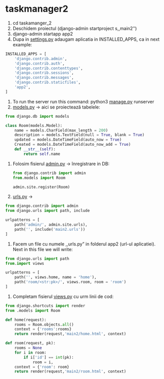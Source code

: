 # taskmanager2


1. cd taskamanger_2 
2. Deschidem proiectul (django-admin startproject s,,main2’’)
3. django-admin startapp app2
4. Dupa in [settings.py](http://settings.py) adaugam aplicatia in INSTALLED_APPS, ca in next example:

```python
INSTALLED_APPS = [
    'django.contrib.admin',
    'django.contrib.auth',
    'django.contrib.contenttypes',
    'django.contrib.sessions',
    'django.contrib.messages',
    'django.contrib.staticfiles',
    'app2',
]
```

1. To run the server run this command: python3 [manage.py](http://manage.py) runserver
2. [models.py](http://models.py) → aici se proiectează tabelele:

```python
from django.db import models

class Room(models.Model):
    name = models.CharField(max_length = 200)
    description = models.TextField(null = True, blank = True)
    updated = models.DateTimeField(auto_now = True)
    Created = models.DateTimeField(auto_now_add = True)
    def __str__(self):
        return self.name
```

1. Folosim fisierul [admin.py](http://admin.py) → înregistrare in DB:
    
    ```python
    from django.contrib import admin
    from.models import Room
    
    admin.site.register(Room)
    ```
    
2. [urls.py](http://urls.py) →

```python
from django.contrib import admin
from django.urls import path, include

urlpatterns = [
    path('admin/', admin.site.urls),
    path('', include('main2.urls'))
]
```

1. Facem un file cu numele ,,urls.py” in folderul app2 (url-ul aplicatiei). Next in this file we will write: 

```python
from django.urls import path
from.import views

urlpatterns = [
    path('', views.home, name = 'home'),
    path('room/<str:pk>/', views.room, room = 'room')
]
```

1. Completam fisierul [views.py](http://views.py) cu urm linii de cod:

```python
from django.shortcuts import render
from .models import Room

def home(request):
    rooms = Room.objects.all()
    context = {'rooms':rooms}
    return render(request,'main2/home.html', context)

def room(request, pk):
    rooms = None
    for i in room:
        if i['id'] == int(pk):
            room = i,
    context = {'room': room}
    return render(request,'main2/room.html', context)
```